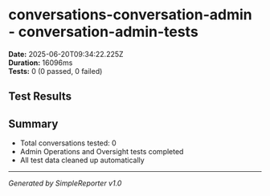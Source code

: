 # conversations-conversation-admin - conversation-admin-tests

**Date:** 2025-06-20T09:34:22.225Z  
**Duration:** 16096ms  
**Tests:** 0 (0 passed, 0 failed)

## Test Results



## Summary

- Total conversations tested: 0
- Admin Operations and Oversight tests completed
- All test data cleaned up automatically

---
*Generated by SimpleReporter v1.0*
